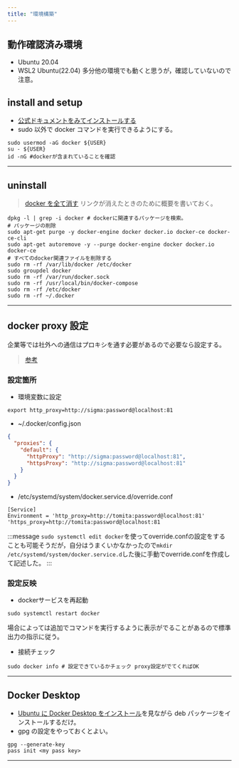 ```yaml
---
title: "環境構築"
---
```


## 動作確認済み環境

- Ubuntu 20.04
- WSL2 Ubuntu(22.04)
多分他の環境でも動くと思うが，確認していないので注意。

## install and setup

- [公式ドキュメントをみてインストールする](https://matsuand.github.io/docs.docker.jp.onthefly/engine/install/ubuntu/)
- sudo 以外で docker コマンドを実行できるようにする。

```shell
sudo usermod -aG docker ${USER}
su - ${USER}
id -nG #dockerが含まれていることを確認
```

---

## uninstall

> [docker を全て消す](https://arkgame.com/2022/05/14/post-308016/)
リンクが消えたときのために概要を書いておく。

```shell
dpkg -l | grep -i docker # dockerに関連するパッケージを検索。
# パッケージの削除
sudo apt-get purge -y docker-engine docker docker.io docker-ce docker-ce-cli 
sudo apt-get autoremove -y --purge docker-engine docker docker.io docker-ce
# すべてのdocker関連ファイルを削除する
sudo rm -rf /var/lib/docker /etc/docker
sudo groupdel docker
sudo rm -rf /var/run/docker.sock
sudo rm -rf /usr/local/bin/docker-compose
sudo rm -rf /etc/docker
sudo rm -rf ~/.docker
```

---

## docker proxy 設定

企業等では社外への通信はプロキシを通す必要があるので必要なら設定する。

> [参考](https://qiita.com/dkoide/items/ca1f4549dc426eaf3735)

### 設定箇所

- 環境変数に設定

```shell
export http_proxy=http://sigma:password@localhost:81
```

- ~/.docker/config.json

```json
{
  "proxies": {
    "default": {
      "httpProxy": "http://sigma:password@localhost:81",
      "httpsProxy": "http://sigma:password@localhost:81"
    }
  }
}
```

- /etc/systemd/system/docker.service.d/override.conf

```
[Service]
Environment = 'http_proxy=http://tomita:password@localhost:81' 'https_proxy=http://tomita:password@localhost:81
```

:::message
`sudo systemctl edit docker`を使ってoverride.confの設定をすることも可能そうだが，自分はうまくいかなかったので`mkdir /etc/systemd/system/docker.service.d`した後に手動でoverride.confを作成して記述した。
:::

### 設定反映

- dockerサービスを再起動

```shell
sudo systemctl restart docker
```

場合によっては追加でコマンドを実行するように表示がでることがあるので標準出力の指示に従う。

- 接続チェック

```shell
sudo docker info # 設定できているかチェック proxy設定がでてくればOK
```

---

## Docker Desktop

- [Ubuntu に Docker Desktop をインストール](https://docs.docker.jp/desktop/install/ubuntu.html)を見ながら deb パッケージをインストールするだけ。
- gpg の設定をやっておくとよい。

```shell
gpg --generate-key
pass init <my pass key>
```

---
